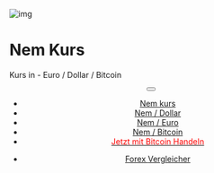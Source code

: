 <div class="jumbotron" markdown="1">

![img]({{img-url}}nem-coin.png)

# Nem Kurs

Kurs in - Euro / Dollar / Bitcoin



</div>
<header class="navbar navbar-static-top navbar-inverse navbar-sticky" id="top" role="banner">
  <div class="container">
    <div class="navbar-header">
      <button class="navbar-toggle collapsed" type="button" data-toggle="collapse" data-target=".navbar-collapse">
        <span class="icon-bar"></span>
        <span class="icon-bar"></span>
        <span class="icon-bar"></span>
      </button>
    </div>
    <nav class="navbar-collapse collapse" role="navigation" style="height: 1px;" id="scrollpsy">
      <ul class="nav navbar-nav">
        <li class="active">
          <a href="#top">Nem kurs</a>
        </li>
        <li>
          <a href="#section-1">Nem / Dollar</a>
        </li>
        <li>
          <a href="#section-2">Nem / Euro</a>
        </li>
        <li>
          <a href="#section-3">Nem / Bitcoin</a>
        </li>
        <li>
          <a href="http://blog.forexsrovnavac.cz/cryptode"><span style="color: red;">Jetzt mit Bitcoin Handeln</span></a>
        </li>
      </ul>
      <ul class="nav navbar-nav navbar-right">
        <li>
          <a href="{{url}}">Forex <i class="fa fa-bar-chart-o"></i> Vergleicher</a>
        </li>
      </ul>
    </nav>
  </div>
</header>